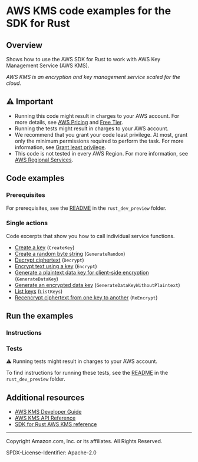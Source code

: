 <!--Generated by WRITEME on 2023-10-19 19:08:39.596595 (UTC)-->
# AWS KMS code examples for the SDK for Rust

## Overview

Shows how to use the AWS SDK for Rust to work with AWS Key Management Service (AWS KMS).

<!--custom.overview.start-->
<!--custom.overview.end-->

*AWS KMS is an encryption and key management service scaled for the cloud.*

## ⚠ Important

* Running this code might result in charges to your AWS account. For more details, see [AWS Pricing](https://aws.amazon.com/pricing/?aws-products-pricing.sort-by=item.additionalFields.productNameLowercase&aws-products-pricing.sort-order=asc&awsf.Free%20Tier%20Type=*all&awsf.tech-category=*all) and [Free Tier](https://aws.amazon.com/free/?all-free-tier.sort-by=item.additionalFields.SortRank&all-free-tier.sort-order=asc&awsf.Free%20Tier%20Types=*all&awsf.Free%20Tier%20Categories=*all).
* Running the tests might result in charges to your AWS account.
* We recommend that you grant your code least privilege. At most, grant only the minimum permissions required to perform the task. For more information, see [Grant least privilege](https://docs.aws.amazon.com/IAM/latest/UserGuide/best-practices.html#grant-least-privilege).
* This code is not tested in every AWS Region. For more information, see [AWS Regional Services](https://aws.amazon.com/about-aws/global-infrastructure/regional-product-services).

<!--custom.important.start-->
<!--custom.important.end-->

## Code examples

### Prerequisites

For prerequisites, see the [README](../../README.md#Prerequisites) in the `rust_dev_preview` folder.


<!--custom.prerequisites.start-->
<!--custom.prerequisites.end-->

### Single actions

Code excerpts that show you how to call individual service functions.

* [Create a key](src/bin/create-key.rs#L24) (`CreateKey`)
* [Create a random byte string](src/bin/generate-random.rs#L29) (`GenerateRandom`)
* [Decrypt ciphertext](src/bin/decrypt.rs#L34) (`Decrypt`)
* [Encrypt text using a key](src/bin/encrypt.rs#L39) (`Encrypt`)
* [Generate a plaintext data key for client-side encryption](src/bin/generate-data-key.rs#L29) (`GenerateDataKey`)
* [Generate an encrypted data key](src/bin/generate-data-key-without-plaintext.rs#L29) (`GenerateDataKeyWithoutPlaintext`)
* [List keys](src/bin/list-keys.rs#L24) (`ListKeys`)
* [Recencrypt ciphertext from one key to another](src/bin/reencrypt-data.rs#L44) (`ReEncrypt`)

## Run the examples

### Instructions


<!--custom.instructions.start-->
<!--custom.instructions.end-->



### Tests

⚠ Running tests might result in charges to your AWS account.


To find instructions for running these tests, see the [README](../../README.md#Tests)
in the `rust_dev_preview` folder.



<!--custom.tests.start-->
<!--custom.tests.end-->

## Additional resources

* [AWS KMS Developer Guide](https://docs.aws.amazon.com/kms/latest/developerguide/overview.html)
* [AWS KMS API Reference](https://docs.aws.amazon.com/kms/latest/APIReference/Welcome.html)
* [SDK for Rust AWS KMS reference](https://docs.rs/aws-sdk-kms/latest/aws_sdk_kms/)

<!--custom.resources.start-->
<!--custom.resources.end-->

---

Copyright Amazon.com, Inc. or its affiliates. All Rights Reserved.

SPDX-License-Identifier: Apache-2.0